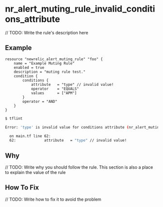 # nr_alert_muting_rule_invalid_conditions_attribute

// TODO: Write the rule's description here

## Example

```hcl
resource "newrelic_alert_muting_rule" "foo" {
    name = "Example Muting Rule"
    enabled = true
    description = "muting rule test."
    condition {
        conditions {
            attribute   = "type" // invalid value!
            operator    = "EQUALS"
            values      = ["APM"]
        }
        operator = "AND"
    }
}
```

```bash
$ tflint

Error: 'type' is invalid value for conditions attribute (nr_alert_muting_rule_invalid_conditions_attribute)

  on main.tf line 62:
  62:             attribute   = "type" // invalid value!

```

## Why

// TODO: Write why you should follow the rule. This section is also a place to explain the value of the rule

## How To Fix

// TODO: Write how to fix it to avoid the problem
